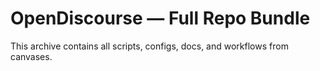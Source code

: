 # OpenDiscourse — Full Repo Bundle
This archive contains all scripts, configs, docs, and workflows from canvases.
